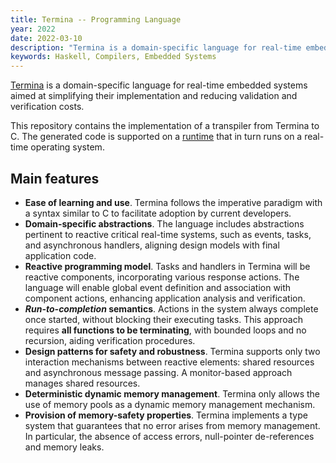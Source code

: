 ```yaml
---
title: Termina -- Programming Language
year: 2022
date: 2022-03-10
description: "Termina is a domain-specific language for real-time embedded systems aimed at simplifying their implementation and reducing validation and verification costs."
keywords: Haskell, Compilers, Embedded Systems
---
```


[Termina](https://github.com/termina-lang/termina)
is a domain-specific language for real-time embedded systems aimed at simplifying their implementation and reducing validation and verification costs.

This repository contains the implementation of a transpiler from Termina to C.
The generated code is supported on a [runtime](https://github.com/termina-lang/termina-runtime) that in turn runs on a real-time
operating system.

## Main features

- **Ease of learning and use**. Termina follows the imperative paradigm with a syntax similar to C to facilitate adoption by current developers.
- **Domain-specific abstractions**. The language includes abstractions pertinent to reactive critical real-time systems, such as events, tasks, and asynchronous handlers, aligning design models with final application code.
- **Reactive programming model**. Tasks and handlers in Termina will be reactive components, incorporating various response actions. The language will enable global event definition and association with component actions, enhancing application analysis and verification.
- **_Run-to-completion_ semantics**. Actions in the system always complete once started, without blocking their executing tasks. This approach requires **all functions to be terminating**, with bounded loops and no recursion, aiding verification procedures.
- **Design patterns for safety and robustness**. Termina supports only two interaction mechanisms between reactive elements: shared resources and asynchronous message passing. A monitor-based approach manages shared resources.
- **Deterministic dynamic memory management**. Termina only allows the use of memory pools as a dynamic memory management mechanism.
- **Provision of memory-safety properties**. Termina implements a type system that guarantees that no error arises from memory management. In particular, the absence of access errors, null-pointer de-references and memory leaks.
